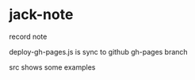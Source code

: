 # jack-note
record note

deploy-gh-pages.js is sync to github gh-pages branch

src shows some examples
